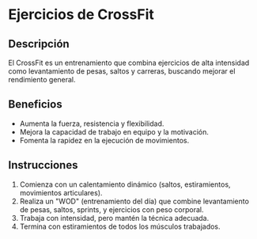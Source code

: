 # Ejercicios de CrossFit

## Descripción
El CrossFit es un entrenamiento que combina ejercicios de alta intensidad como levantamiento de pesas, saltos y carreras, buscando mejorar el rendimiento general.

## Beneficios
- Aumenta la fuerza, resistencia y flexibilidad.
- Mejora la capacidad de trabajo en equipo y la motivación.
- Fomenta la rapidez en la ejecución de movimientos.

## Instrucciones
1. Comienza con un calentamiento dinámico (saltos, estiramientos, movimientos articulares).
2. Realiza un "WOD" (entrenamiento del día) que combine levantamiento de pesas, saltos, sprints, y ejercicios con peso corporal.
3. Trabaja con intensidad, pero mantén la técnica adecuada.
4. Termina con estiramientos de todos los músculos trabajados.
